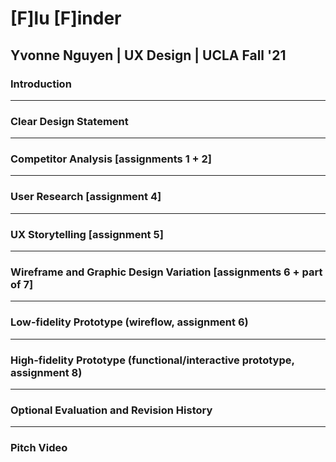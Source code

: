 # [F]lu [F]inder
## Yvonne Nguyen | UX Design | UCLA Fall '21

### Introduction

---

### Clear Design Statement 

---

### Competitor Analysis [assignments 1 + 2]

---

### User Research [assignment 4]

---

### UX Storytelling [assignment 5]

---

### Wireframe and Graphic Design Variation [assignments 6 + part of 7]

---

### Low-fidelity Prototype (wireflow, assignment 6)

---

### High-fidelity Prototype (functional/interactive prototype, assignment 8)

---

### Optional Evaluation and Revision History

---

### Pitch Video
